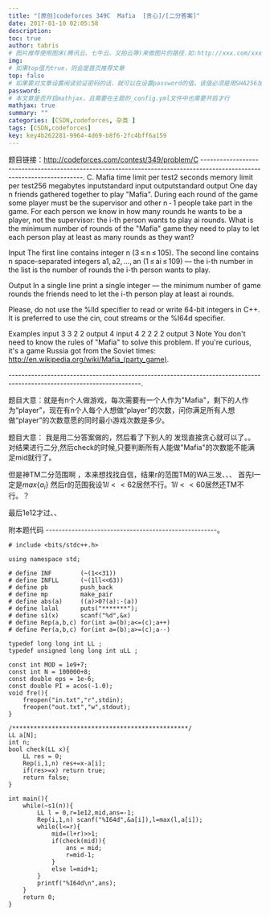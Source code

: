 ```yaml
---
title: "[原创]codeforces 349C  Mafia  [贪心]/[二分答案]"
date: 2017-01-10 02:05:58
description:
toc: true
author: tabris
# 图片推荐使用图床(腾讯云、七牛云、又拍云等)来做图片的路径.如:http://xxx.com/xxx.jpg
img:
# 如果top值为true，则会是首页推荐文章
top: false
# 如果要对文章设置阅读验证密码的话，就可以在设置password的值，该值必须是用SHA256加密后的密码，防止被他人识破
password:
# 本文章是否开启mathjax，且需要在主题的_config.yml文件中也需要开启才行
mathjax: true
summary: ""
categories: [CSDN,codeforces, 杂类 ]
tags: [CSDN,codeforces]
key: key4b262281-9964-4d69-b8f6-2fc4bff6a159
---
```


题目链接：http://codeforces.com/contest/349/problem/C
-----------------------------------------------------------------------------------------------------------------------.
C. Mafia
time limit per test2 seconds
memory limit per test256 megabytes
inputstandard input
outputstandard output
One day n friends gathered together to play "Mafia". During each round of the game some player must be the supervisor and other n - 1 people take part in the game. For each person we know in how many rounds he wants to be a player, not the supervisor: the i-th person wants to play ai rounds. What is the minimum number of rounds of the "Mafia" game they need to play to let each person play at least as many rounds as they want?

Input
The first line contains integer n (3 ≤ n ≤ 105). The second line contains n space-separated integers a1, a2, ..., an (1 ≤ ai ≤ 109) — the i-th number in the list is the number of rounds the i-th person wants to play.

Output
In a single line print a single integer — the minimum number of game rounds the friends need to let the i-th person play at least ai rounds.

Please, do not use the %lld specifier to read or write 64-bit integers in С++. It is preferred to use the cin, cout streams or the %I64d specifier.

Examples
input
3
3 2 2
output
4
input
4
2 2 2 2
output
3
Note
You don't need to know the rules of "Mafia" to solve this problem. If you're curious, it's a game Russia got from the Soviet times: http://en.wikipedia.org/wiki/Mafia_(party_game).


-----------------------------------------------------------------------------------------------------------------------.

题目大意：就是有n个人做游戏，每次需要有一个人作为"Mafia"，剩下的人作为“player”，现在有n个人每个人想做“player”的次数，问你满足所有人想做“player”的次数意愿的同时最小游戏次数是多少。


题目大意：
我是用二分答案做的，然后看了下别人的 发现直接贪心就可以了。。
对结果进行二分,然后check的时候,只要判断所有人能做"Mafia"的次数能不能满足mid就行了。


但是神TM二分范围啊  ，本来想找找自信，结果r的范围TM的WA三发、、、
首先l一定是$max\{a_i\}$
然后r的范围我设$1ll<<62$居然不行。$1ll<<60$居然还TM不行。？

最后1e12才过、、


附本题代码
-----------------------------------------------------。
```
# include <bits/stdc++.h>

using namespace std;

# define INF        (~(1<<31))
# define INFLL      (~(1ll<<63))
# define pb         push_back
# define mp         make_pair
# define abs(a)     ((a)>0?(a):-(a))
# define lalal      puts("*******");
# define s1(x)      scanf("%d",&x)
# define Rep(a,b,c) for(int a=(b);a<=(c);a++)
# define Per(a,b,c) for(int a=(b);a>=(c);a--)

typedef long long int LL ;
typedef unsigned long long int uLL ;

const int MOD = 1e9+7;
const int N = 100000+8;
const double eps = 1e-6;
const double PI = acos(-1.0);
void fre(){
    freopen("in.txt","r",stdin);
    freopen("out.txt","w",stdout);
}

/*************************************************/
LL a[N];
int n;
bool check(LL x){
    LL res = 0;
    Rep(i,1,n) res+=x-a[i];
    if(res>=x) return true;
    return false;
}

int main(){
    while(~s1(n)){
        LL l = 0,r=1e12,mid,ans=-1;
        Rep(i,1,n) scanf("%I64d",&a[i]),l=max(l,a[i]);
        while(l<=r){
            mid=(l+r)>>1;
            if(check(mid)){
                ans = mid;
                r=mid-1;
            }
            else l=mid+1;
        }
        printf("%I64d\n",ans);
    }
    return 0;
}

```
